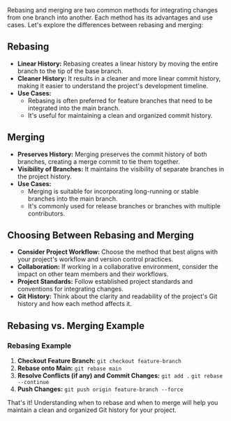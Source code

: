 Rebasing and merging are two common methods for integrating changes from one branch into another. Each method has its advantages and use cases. Let's explore the differences between rebasing and merging:

## Rebasing

- **Linear History:** Rebasing creates a linear history by moving the entire branch to the tip of the base branch.
- **Cleaner History:** It results in a cleaner and more linear commit history, making it easier to understand the project's development timeline.
- **Use Cases:**
  - Rebasing is often preferred for feature branches that need to be integrated into the main branch.
  - It's useful for maintaining a clean and organized commit history.

## Merging

- **Preserves History:** Merging preserves the commit history of both branches, creating a merge commit to tie them together.
- **Visibility of Branches:** It maintains the visibility of separate branches in the project history.
- **Use Cases:**
  - Merging is suitable for incorporating long-running or stable branches into the main branch.
  - It's commonly used for release branches or branches with multiple contributors.

## Choosing Between Rebasing and Merging

- **Consider Project Workflow:** Choose the method that best aligns with your project's workflow and version control practices.
- **Collaboration:** If working in a collaborative environment, consider the impact on other team members and their workflows.
- **Project Standards:** Follow established project standards and conventions for integrating changes.
- **Git History:** Think about the clarity and readability of the project's Git history and how each method affects it.

## Rebasing vs. Merging Example

### Rebasing Example

1. **Checkout Feature Branch:** `git checkout feature-branch`
2. **Rebase onto Main:** `git rebase main`
3. **Resolve Conflicts (if any) and Commit Changes:** 
	`git add .`
	`git rebase --continue`
4. **Push Changes:** `git push origin feature-branch --force`

That's it! Understanding when to rebase and when to merge will help you maintain a clean and organized Git history for your project.